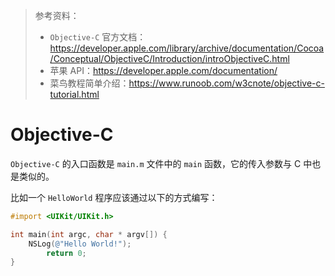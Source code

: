 >参考资料：
>
>- `Objective-C` 官方文档：https://developer.apple.com/library/archive/documentation/Cocoa/Conceptual/ObjectiveC/Introduction/introObjectiveC.html
>- 苹果 API：https://developer.apple.com/documentation/
>- 菜鸟教程简单介绍：https://www.runoob.com/w3cnote/objective-c-tutorial.html

# Objective-C

`Objective-C` 的入口函数是 `main.m` 文件中的 `main` 函数，它的传入参数与 C 中也是类似的。

比如一个 `HelloWorld` 程序应该通过以下的方式编写：

```objective-c
#import <UIKit/UIKit.h>

int main(int argc, char * argv[]) {
    NSLog(@"Hello World!");
		return 0;
}
```

